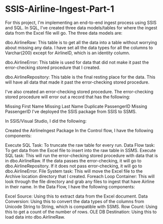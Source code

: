 # SSIS-Airline-Ingest-Part-1
For this project, I'm implementing an end-to-end ingest process using SSIS and SQL. In SQL, I've created three data models/tables for where the ingest data from the Excel file will go. The three data models are:

dbo.AirlineRaw: This table is to get all the data into a table without worrying about missing any data. I have set all the data types for all the columns to Varchar(200) except for AirlineID, which is an identity column.

dbo.AirlineError: This table is used for data that did not make it past the error-checking stored procedure that I created.

dbo.AirlineRepository: This table is the final resting place for the data. This will have all data that made it past the error-checking stored procedure.

I've also created an error-checking stored procedure. The error-checking stored procedure will error out a record that has the following:

Missing First Name
Missing Last Name
Duplicate PassengerID
Missing PassengerID
I've deployed the SSIS package from SSIS to SSMS.

In SSIS/Visual Studio, I did the following:

Created the AirlineIngest Package
In the Control flow, I have the following components:

Execute SQL Task: To truncate the raw table for every run.
Data Flow task: To get data from the Excel file to insert into the raw table in SSMS.
Execute SQL task: This will run the error-checking stored procedure with data that is in dbo.AirlineRaw. If the data passes the error-checking, it will go to dbo.AirlineRepository. If it does not pass error-checking, it will go to dbo.AirlineError.
File System task: This will move the Excel file to the Archive location directory that I created.
Foreach Loop Container: This will look through the file directory and grab any files to ingest that have Airline in their name.
In the Data Flow, I have the following components:

Excel Source: Using this to extract data from the Excel document.
Data Conversion: Using this to convert the data types of the columns from Unicode String to String, which is compatible with SSMS.
Row Count: Using this to get a count of the number of rows.
OLE DB Destination: Using this to load data into dbo.AirlineRaw.

